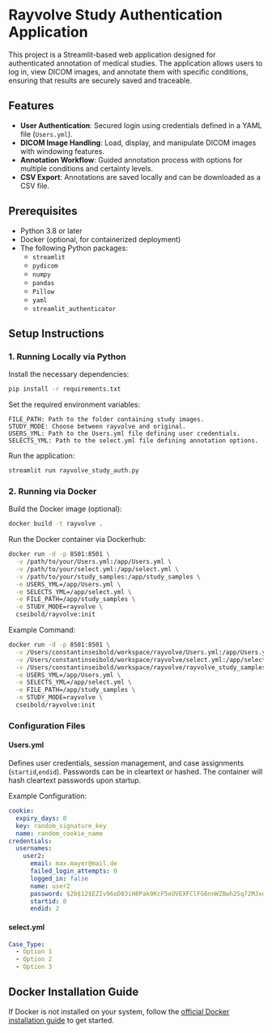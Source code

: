 # Rayvolve Study Authentication Application

This project is a Streamlit-based web application designed for authenticated annotation of medical studies. The application allows users to log in, view DICOM images, and annotate them with specific conditions, ensuring that results are securely saved and traceable.

## Features

- **User Authentication**: Secured login using credentials defined in a YAML file (`Users.yml`).
- **DICOM Image Handling**: Load, display, and manipulate DICOM images with windowing features.
- **Annotation Workflow**: Guided annotation process with options for multiple conditions and certainty levels.
- **CSV Export**: Annotations are saved locally and can be downloaded as a CSV file.

## Prerequisites

- Python 3.8 or later
- Docker (optional, for containerized deployment)
- The following Python packages:
  - `streamlit`
  - `pydicom`
  - `numpy`
  - `pandas`
  - `Pillow`
  - `yaml`
  - `streamlit_authenticator`

## Setup Instructions

### 1. Running Locally via Python

Install the necessary dependencies:

```bash
pip install -r requirements.txt
```

Set the required environment variables:

    FILE_PATH: Path to the folder containing study images.
    STUDY_MODE: Choose between rayvolve and original.
    USERS_YML: Path to the Users.yml file defining user credentials.
    SELECTS_YML: Path to the select.yml file defining annotation options.

Run the application:

```bash
streamlit run rayvolve_study_auth.py
```

### 2. Running via Docker

Build the Docker image (optional):

```bash
docker build -t rayvolve .
```

Run the Docker container via Dockerhub:

```bash
docker run -d -p 8501:8501 \
  -v /path/to/your/Users.yml:/app/Users.yml \
  -v /path/to/your/select.yml:/app/select.yml \
  -v /path/to/your/study_samples:/app/study_samples \
  -e USERS_YML=/app/Users.yml \
  -e SELECTS_YML=/app/select.yml \
  -e FILE_PATH=/app/study_samples \
  -e STUDY_MODE=rayvolve \
  cseibold/rayvolve:init
```

Example Command:

```bash
docker run -d -p 8501:8501 \
  -v /Users/constantinseibold/workspace/rayvolve/Users.yml:/app/Users.yml \
  -v /Users/constantinseibold/workspace/rayvolve/select.yml:/app/select.yml \
  -v /Users/constantinseibold/workspace/rayvolve/rayvolve_study_samples/:/app/study_samples \
  -e USERS_YML=/app/Users.yml \
  -e SELECTS_YML=/app/select.yml \
  -e FILE_PATH=/app/study_samples \
  -e STUDY_MODE=rayvolve \
  cseibold/rayvolve:init
```

### Configuration Files

#### Users.yml

Defines user credentials, session management, and case assignments (`startid`,`endid`). Passwords can be in cleartext or hashed. The container will hash cleartext passwords upon startup.

Example Configuration:
```yml
cookie:
  expiry_days: 0
  key: random_signature_key
  name: random_cookie_name
credentials:
  usernames:
    user2:
      email: max.mayer@mail.de
      failed_login_attempts: 0
      logged_in: false
      name: user2
      password: $2b$12$EZIv96oD83iH8Pak9KcF5eOVEXFClFG6nnWZBwh2Sq72MJxqGI9nu
      startid: 0
      endid: 2
```

#### select.yml

```yml
Case_Type:
  - Option 1
  - Option 2
  - Option 3
```

## Docker Installation Guide

If Docker is not installed on your system, follow the [official Docker installation guide](https://docs.docker.com/engine/install/) to get started.
